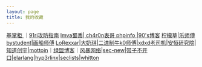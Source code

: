 ```yaml
---
layout: page
title: 我的收藏
---
```


[   基掌柜  ](http://7ever.org/)｜[91ri攻防指南](http://www.91ri.org/)
[lmva蜀黍](https://www.lmva.cc/)|[ ch4r0n表哥 ](http://www.sweetear.cn/)
[ phpinfo ](https://phpinfo.me/)|[90's博客](https://www.unhonker.com/)
[柠檬草](http://www.cnblogs.com/iamstudy/)|[乐师傅](http://www.yqxiaojunjie.com/)
[bystudent](http://www.bystudent.com/)|[画船师傅](http://blog.nuptzj.cn/)
[LoRexxar](http://www.lorexxar.cn/)|[大奶琪](https://lazydog.me/)|[二进制牛k0师傅](http://whereisk0shl.top)|[xdxd老司机](http://xdxd.love/)|[安恒研究院](http://seclab.dbappsecurity.com.cn/)|[知道创宇](http://paper.seebug.org/)|[mottoin](http://www.mottoin.com/)｜[绿盟博客](http://blog.nsfocus.net/)｜[风暴网络](http://blog.heysec.org/)|[sec-new](http://wiki.ioin.in/)|[带子不开口](http://lvwei.me/)|[elarlang](https://security.elarlang.eu/)|[hyp3rlinx](http://hyp3rlinx.altervista.org/)|[seclists](http://seclists.org/fulldisclosure/)|[whitton](https://whitton.io)
